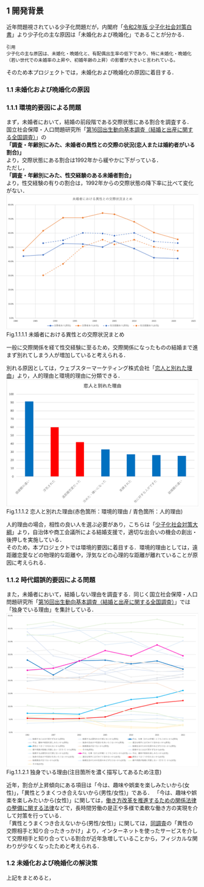 ## 1 開発背景  

近年問題視されている少子化問題だが，内閣府「[令和2年版 少子化社会対策白書](https://www8.cao.go.jp/shoushi/shoushika/whitepaper/measures/w-2020/r02webhonpen/html/b1_s2-2-3.html)」より少子化の主な原因は「未婚化および晩婚化」であることが分かる． 

```
引用
少子化の主な原因は、未婚化・晩婚化と、有配偶出生率の低下であり、特に未婚化・晩婚化（若い世代での未婚率の上昇や、初婚年齢の上昇）の影響が大きいと言われている。
```  

そのため本プロジェクトでは，未婚化および晩婚化の原因に着目する．   

### 1.1 未婚化および晩婚化の原因
### 1.1.1 環境的要因による問題  

まず，未婚者において，結婚の前段階である交際状態にある割合を調査する．  
国立社会保障・人口問題研究所「[第16回出生動向基本調査（結婚と出産に関する全国調査）](https://www.ipss.go.jp/ps-doukou/j/doukou16/doukou16_gaiyo.asp)」の  
**「調査・年齢別にみた、未婚者の異性との交際の状況(恋人または婚約者がいる割合)」**  
より，交際状態にある割合は1992年から緩やかに下がっている．  
ただし，  
**「調査・年齢別にみた、性交経験のある未婚者割合」**  
より，性交経験の有りの割合は，1992年からの交際状態の降下率に比べて変化がない．  
![未婚者における異性との交際状況まとめ](./img/未婚者における異性との交際状況まとめ.png)  
Fig.1.1.1.1 未婚者における異性との交際状況まとめ  

一般に交際関係を経て性交経験に至るため，交際関係になったものの結婚まで進まず別れてしまう人が増加していると考えられる．  

別れる原因としては，ウェブスターマーケティング株式会社「[恋人と別れた理由](https://lovema.jp/koikatsu/couple-hakyoku-ranking)」より，人的理由と環境的理由に分類できる．  
![恋人と別れた理由](./img/恋人と別れた理由.png)  
Fig.1.1.1.2 恋人と別れた理由(赤色箇所：環境的理由 / 青色箇所：人的理由)  

人的理由の場合，相性の良い人を選ぶ必要があり，こちらは「[少子化社会対策大綱](https://www8.cao.go.jp/shoushi/shoushika/law/taikou_r02.html)」より，自治体や商工会議所による結婚支援で，適切な出会いの機会の創出・後押しを実施している．  
そのため，本プロジェクトでは環境的要因に着目する．環境的理由としては，遠距離恋愛などの物理的な距離や，浮気などの心理的な距離が離れていることが原因に考えられる．  

### 1.1.2 時代錯誤的要因による問題

また，未婚者において，結婚しない理由を調査する．同じく国立社会保障・人口問題研究所「[第16回出生動向基本調査（結婚と出産に関する全国調査）](https://www.ipss.go.jp/ps-doukou/j/doukou16/doukou16_gaiyo.asp)」では「独身でいる理由」を集計している．
![独身でいる理由](./img/独身でいる理由.png)  
Fig.1.1.2.1 独身でいる理由(注目箇所を濃く描写してあるため注意)

近年，割合が上昇傾向にある項目は「今は、趣味や娯楽を楽しみたいから(女性)」，「異性とうまくつき合えないから(男性/女性)」である．
「今は、趣味や娯楽を楽しみたいから(女性)」に関しては，[働き方改革を推進するための関係法律の整備に関する法律](https://www.mhlw.go.jp/stf/seisakunitsuite/bunya/0000148322_00001.html)などで，長時間労働の是正や多様で柔軟な働き方の実現を介して対策を行っている．  
「異性とうまくつき合えないから(男性/女性)」に関しては，[同調査]((https://www.ipss.go.jp/ps-doukou/j/doukou16/doukou16_gaiyo.asp))の「異性の交際相手と知り合ったきっかけ」より，インターネットを使ったサービスを介して交際相手と知り合っている割合が近年急増していることから，フィジカルな関わりが少なくなったためと考えられる．  

### 1.2 未婚化および晩婚化の解決策  
上記をまとめると，